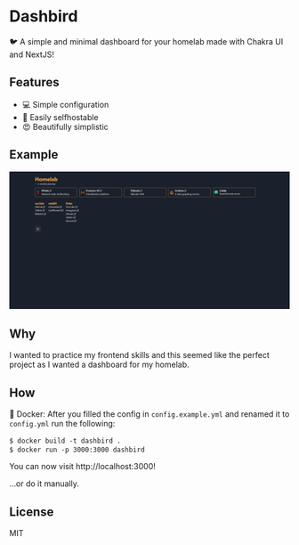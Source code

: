 # Dashbird

🐦 A simple and minimal dashboard for your homelab made with Chakra UI and NextJS!

## Features

-   💻 Simple configuration
-   🚀 Easily selfhostable
-   😍 Beautifully simplistic

## Example

![Screenshot](./screenshot.png)

## Why

I wanted to practice my frontend skills and this seemed like the perfect project as I wanted a dashboard for my homelab.

## How

🐋 Docker:
After you filled the config in `config.example.yml` and renamed it to `config.yml` run the following:

```shell
$ docker build -t dashbird .
$ docker run -p 3000:3000 dashbird
```

You can now visit http://localhost:3000!

...or do it manually.

## License

MIT
